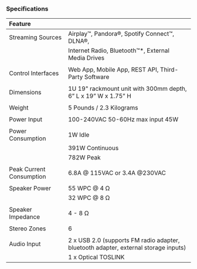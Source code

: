 ### Specifications

|Feature||
|:------|:-----|
|Streaming Sources | Airplay™, Pandora®, Spotify Connect™, DLNA®, |
|                  | Internet Radio, Bluetooth™*, External Media Drives |
|||
|Control Interfaces| Web App, Mobile App, REST API, Third-Party Software|
|||
|Dimensions        | 1U 19" rackmount unit with 300mm depth, 6” L x 19” W x 1.75” H|
|||
|Weight            | 5 Pounds / 2.3 Kilograms |
|||
|Power Input       | 100-240VAC 50-60Hz max input 45W |
|||
|Power Consumption | 1W Idle |
|                  | 391W Continuous |
|                  | 782W Peak |
|||
|Peak Current Consumption| 6.8A @ 115VAC or 3.4A @230VAC |
|||
|Speaker Power     | 55 WPC @ 4 Ω |
|                  | 32 WPC @ 8 Ω |
|||
|Speaker Impedance | 4 - 8 Ω |
|||
|Stereo Zones      | 6 |
|||
|Audio Input       | 2 x USB 2.0 (supports FM radio adapter, bluetooth adapter, external storage inputs) |
|                  | 1 x Optical TOSLINK |
